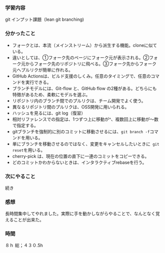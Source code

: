 ### 学習内容
git インプット課題（lean git branching)
### 分かったこと
- フォークとは、本流（メインストリーム）から派生する機能。cloneに似ている。
- 違いとしては、➀フォーク先のページにフォーク元が表示される。②フォーク元からフォーク先のリポジトリに飛べる。③フォーク先からフォーク元へプルリクが簡単に作れる。
- GitHub Actionsは、ビルド支援のしくみ。任意のタイミングで、任意のコマンドを実行できる。
- ブランチモデルには、Git-flow と、GitHub flow の2種がある。どちらにも特徴があるため、柔軟にモデルを選ぶ。
- リポジトリ内のブランチ間でのプルリクは、チーム開発でよく使う。
- 異なるリポジトリ間のプルリクは、OSS開発に用いられる。
- ハッシュを見るには、git log（復習）
- 相対リファレンスでの指定は、1つずつ上に移動が^、複数回上に移動が～数　で指定する。
- gitブランチを強制的に別のコミットに移動させるには、`git branch -f`コマンドを用いる。
- 単にブランチを移動させるのではなく、変更をキャンセルしたいときに` git reset`を用いる。
- cherry-pick は、現在の位置の直下に一連のコミットをコピーできる。
- どのコミットかわからないときは、インタラクティブrebaseを行う。
### 次にやること
続き
### 感想
長時間集中してやれました。実際に手を動かしながらやることで、なんとなく覚えることが出来た。
### 時間
８ｈ
総；４３０.5h
